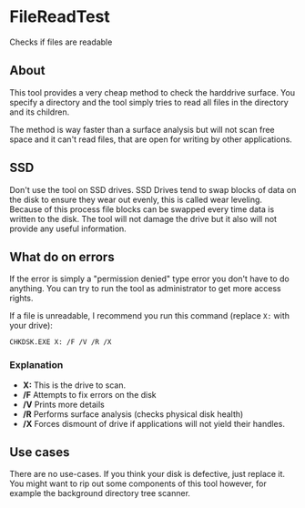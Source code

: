 # FileReadTest
Checks if files are readable

## About

This tool provides a very cheap method to check the harddrive surface.
You specify a directory and the tool simply tries to read all files in the directory and its children.

The method is way faster than a surface analysis but will not scan free space and it can't read files,
that are open for writing by other applications.

## SSD

Don't use the tool on SSD drives.
SSD Drives tend to swap blocks of data on the disk to ensure they wear out evenly,
this is called wear leveling.
Because of this process file blocks can be swapped every time data is written to the disk.
The tool will not damage the drive but it also will not provide any useful information.

## What do on errors

If the error is simply a "permission denied" type error you don't have to do anything.
You can try to run the tool as administrator to get more access rights.

If a file is unreadable, I recommend you run this command (replace `X:` with your drive):

    CHKDSK.EXE X: /F /V /R /X

### Explanation

- **X:** This is the drive to scan.
- **/F** Attempts to fix errors on the disk
- **/V** Prints more details
- **/R** Performs surface analysis (checks physical disk health)
- **/X** Forces dismount of drive if applications will not yield their handles.

## Use cases

There are no use-cases. If you think your disk is defective, just replace it.
You might want to rip out some components of this tool however,
for example the background directory tree scanner.
